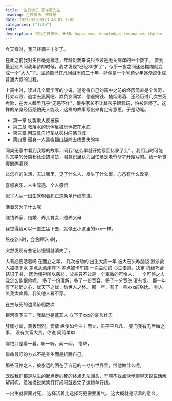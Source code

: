 ```yaml
---
title:  生日快乐 宋洋葱先生
heading: 生日快乐，宋洋葱
date: 2021-03-08T23:48:01.739Z
categories: ["life"]
tags: 
description: 祝我生日快乐。HKRR、happiness、knowledge、resonance、rhythm
---
```


今天零时，我已经满三十岁了。

在此之前我对生日毫无概念，年龄对我来说只不过是无关痛痒的一个数字。
直到最近别人问我年龄的时候，我才发现“已经30岁了”，似乎一夜之间迷迷糊糊就变成一个“大人”了。回顾自己在凡间游历的三十年，好像是一个问题少年逐渐蜕化成普通大叔的过程。

上高中时，读过几个同学写的小说，遂觉得自己的高中之前的经历简直是个传奇，打架斗殴、逃学去黑网吧、欺负女同学、偷爸妈钱、抽烟喝酒、还经历过几次生死考验，在大人眼里几乎“无恶不作”，很多家长不让其孩子跟我玩，怕被带坏了。这样的亲身经历恐怕无人能及，这样的故事写出来肯定有意思，于是动笔。

- 第一章 仗势欺人反被揍
- 第二章 救落水的玩伴反被玩伴按在水底
- 第三章 用玩具自行车从农村闯荡县城
- 第四章 孤身一人黑夜翻山越岭去找丢失的牛

同桌无意中看到我写的故事，问我“这么早就开始写回忆录了么”
，我们当时可能对文学的分类都还没搞清楚，潜意识里认为回忆录是老爷爷才开始写的。我一听觉得醍醐灌顶

过怎样的生活，去过哪里，见了什么人，发生了什么事，心态有什么改变。

喜怒哀乐、人生际遇、个人感悟



似乎人从一出生就朝着死亡这条单行线前进，

活着又为了什么呢

赚钱养家、结婚、养儿育女，赡养父母



我觉得我可以一直生猛下去，就像王小波里的xxx一样。

熬夜2小时，会贪睡5小时，

突然发现有些记忆慢慢就消失了，




人有必要活着吗
在而立之年，
几次被动的
出生大病一年
被大石头咋脑袋
游泳救人被拖下水
差点从悬崖摔下
差点被卡车撞
一次主动的
心生恨意，决定
机缘巧合结识了书，
因为懂得所以慈悲，父亲只不过是一个卑微的可怜人，
一个可怜之人我怎么能恨他呢，
多了一份理解，多了一份宽容，多了一分宽恕
没有恨。
那一年有了悲悯之心，忧天下之忧，愁世人之愁。
那一年，有了一些xxx的豁达。
别人笑我太疯癫，我笑他人看不穿。

在生与死的边缘徘徊数次

银河直下三千，我辈岂是蓬蒿人
立下了xxx的豪言壮志

肝肠寸断，轰轰烈烈，爱情
纵使如今三十而立，虽平平凡凡，
要问我有无后悔之事，
没有大富大贵，你说
简简单单

哪怕只是看一看，听一听，闻一闻。
惜命，

惜命最好的方式不是养生而是折腾自己。

那些可怜之人，被永远的困在了自己的一寸小世界里，恨他做什么呢。


既然我们都是从生的起点走向死的终点无法回头，干嘛不找点伙伴聊聊天说说话解解闷呢，没准说说笑笑打打闹闹就走完了这趟单行线。

一出生就要面对死，
选择活着比选择死更需要勇气。
这大概就是活着的意义。

